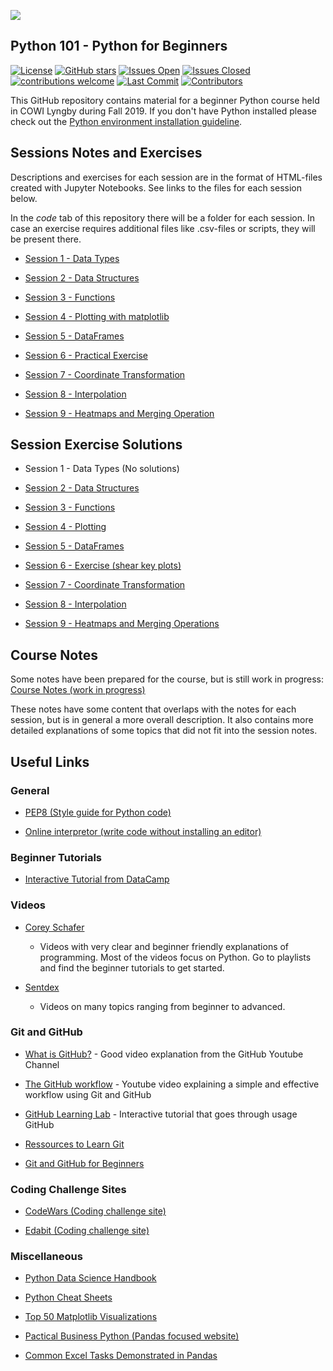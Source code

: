 ![](https://www.python.org/static/community_logos/python-logo-master-v3-TM.png)

## Python 101 - Python for Beginners
[![License](https://img.shields.io/github/license/Python-Crash-Course/Python101)](https://github.com/Python-Crash-Course/Python101/blob/master/LICENSE)
[![GitHub stars](https://img.shields.io/github/stars/Python-Crash-Course/Python101)](https://github.com/Python-Crash-Course/Python101/stargazers)
[![Issues Open](https://img.shields.io/github/issues-raw/Python-Crash-Course/Python101)](https://github.com/Python-Crash-Course/Python101/issues)
[![Issues Closed](https://img.shields.io/github/issues-closed-raw/Python-Crash-Course/Python101)](https://github.com/Python-Crash-Course/Python101/issues)
[![contributions welcome](https://img.shields.io/badge/contributions-welcome-brightgreen.svg?style=flat)](https://github.com/dwyl/esta/issues)
[![Last Commit](https://img.shields.io/github/last-commit/Python-Crash-Course/Python101)](https://github.com/Python-Crash-Course/Python101/commits/master)
[![Contributors](https://img.shields.io/github/contributors/Python-Crash-Course/Python101)](https://github.com/orgs/Python-Crash-Course/people)

This GitHub repository contains material for a beginner Python course held in COWI Lyngby during Fall 2019. If you don't have Python installed please check out the [Python environment installation guideline](https://python-crash-course.github.io/Python101/Installation/installation_guide.html).

## Sessions Notes and Exercises 
Descriptions and exercises for each session are in the format of HTML-files created with Jupyter Notebooks. See links to the files for each session below.

In the *code* tab of this repository there will be a folder for each session. In case an exercise requires additional files like .csv-files or scripts, they will be present there.

* [Session 1 - Data Types](https://nbviewer.jupyter.org/github/Python-Crash-Course/Python101/blob/master/Session%201%20-%20Data%20Types/Session%201%20-%20Data%20Types.ipynb)

* [Session 2 - Data Structures](https://nbviewer.jupyter.org/github/Python-Crash-Course/Python101/blob/master/Session%202%20-%20Data%20Structures/Session%202%20-%20Data%20Structures.ipynb)

* [Session 3 - Functions](https://nbviewer.jupyter.org/github/Python-Crash-Course/Python101/blob/master/Session%203%20-%20Functions/Session%203%20-%20Functions.ipynb)

* [Session 4 - Plotting with matplotlib](https://nbviewer.jupyter.org/github/Python-Crash-Course/Python101/blob/master/Session%204%20-%20Plotting/Session%204%20-%20Plotting.ipynb)

* [Session 5 - DataFrames](https://nbviewer.jupyter.org/github/Python-Crash-Course/Python101/blob/master/Session%205%20-%20Dataframes/Session%205%20-%20Dataframes.ipynb)

* [Session 6 - Practical Exercise](https://nbviewer.jupyter.org/github/Python-Crash-Course/Python101/blob/master/Session%206%20-%20Exercise%20(shear%20key%20plots)/Session%206%20-%20Exercise%20(shear%20key%20plots).ipynb)

* [Session 7 - Coordinate Transformation](https://nbviewer.jupyter.org/github/Python-Crash-Course/Python101/blob/master/Session%207%20-%20Coordinate%20Transformation/Session%207%20-%20Coordinate%20Transformation.ipynb)

* [Session 8 - Interpolation](https://nbviewer.jupyter.org/github/Python-Crash-Course/Python101/blob/master/Session%208%20-%20Exercise%20(Interpolation)/Session%208%20-%20Exercise%20(Interpolation).ipynb)

* [Session 9 - Heatmaps and Merging Operation](https://nbviewer.jupyter.org/github/Python-Crash-Course/Python101/blob/master/Session%209%20-%20Heatmaps%20and%20merging%20operation/Session%209%20-%20Heatmaps%20and%20merging%20operations.ipynb)


## Session Exercise Solutions


* Session 1 - Data Types (No solutions)

* [Session 2 - Data Structures](https://nbviewer.jupyter.org/github/Python-Crash-Course/Python101/blob/master/Session%202%20-%20Data%20Structures/Session%202%20-%20Exercise%20solutions.ipynb)

* [Session 3 - Functions](https://nbviewer.jupyter.org/github/Python-Crash-Course/Python101/blob/master/Session%203%20-%20Functions/Session%203%20-%20Exercise%20Solutions.ipynb)

* [Session 4 - Plotting](https://nbviewer.jupyter.org/github/Python-Crash-Course/Python101/blob/master/Session%204%20-%20Plotting/Session%204%20-%20Exercise%20Solutions.ipynb)

* [Session 5 - DataFrames](https://nbviewer.jupyter.org/github/Python-Crash-Course/Python101/blob/master/Session%205%20-%20Dataframes/Session%205%20-%20Exercise%20Solutions.ipynb)

* [Session 6 - Exercise (shear key plots)](https://nbviewer.jupyter.org/github/Python-Crash-Course/Python101/blob/master/Session%206%20-%20Exercise%20(shear%20key%20plots)/Session%206%20-%20Exercise%20Solutions.ipynb)

* [Session 7 - Coordinate Transformation](https://nbviewer.jupyter.org/github/Python-Crash-Course/Python101/blob/master/Session%207%20-%20Coordinate%20Transformation/Session%207%20-%20Exercise%20solutions.ipynb)

* [Session 8 - Interpolation](https://nbviewer.jupyter.org/github/Python-Crash-Course/Python101/blob/master/Session%208%20-%20Exercise%20(Interpolation)/Session%208%20-%20Exercise%20Solutions.ipynb)

* [Session 9 - Heatmaps and Merging Operations](https://nbviewer.jupyter.org/github/Python-Crash-Course/Python101/blob/master/Session%209%20-%20Heatmaps%20and%20merging%20operation/Session%209%20-%20Exercise%20Solutions.ipynb)


## Course Notes
Some notes have been prepared for the course, but is still work in progress:
[Course Notes (work in progress)](https://nbviewer.jupyter.org/github/Python-Crash-Course/Python101/blob/master/Course%20Notes/Python%20Course%20Notes.ipynb)

These notes have some content that overlaps with the notes for each session, but is in general a more overall description. It also contains more detailed explanations of some topics that did not fit into the session notes. 

## Useful Links

### General
* [PEP8 (Style guide for Python code)](https://www.python.org/dev/peps/pep-0008/)

* [Online interpretor (write code without installing an editor)](https://www.onlinegdb.com/online_python_interpreter#)


### Beginner Tutorials

 * [Interactive Tutorial from DataCamp](https://www.datacamp.com/courses/intro-to-python-for-data-science)
 
### Videos

* [Corey Schafer](https://www.youtube.com/channel/UCCezIgC97PvUuR4_gbFUs5g)
   - Videos with very clear and beginner friendly explanations of programming. Most of the videos focus on Python. Go to playlists and find the beginner tutorials to get started.

* [Sentdex](https://www.youtube.com/user/sentdex)
   - Videos on many topics ranging from beginner to advanced.
    
### Git and GitHub

* [What is GitHub?](https://www.youtube.com/watch?v=w3jLJU7DT5E) - Good video explanation from the GitHub Youtube Channel

* [The GitHub workflow](https://www.youtube.com/watch?v=PBI2Rz-ZOxU) - Youtube video explaining a simple and effective workflow using Git and GitHub

* [GitHub Learning Lab](https://lab.github.com/) - Interactive tutorial that goes through usage GitHub

* [Ressources to Learn Git](https://try.github.io/)

* [Git and GitHub for Beginners](https://readwrite.com/2013/09/30/understanding-github-a-journey-for-beginners-part-1/)

   
### Coding Challenge Sites
* [CodeWars (Coding challenge site)](https://www.codewars.com/)


* [Edabit (Coding challenge site)](https://edabit.com/)   
   
### Miscellaneous
  
* [Python Data Science Handbook](https://jakevdp.github.io/PythonDataScienceHandbook/)

* [Python Cheat Sheets](https://www.pythonsheets.com/)

* [Top 50 Matplotlib Visualizations](https://www.machinelearningplus.com/plots/top-50-matplotlib-visualizations-the-master-plots-python/)

* [Pactical Business Python (Pandas focused website)](https://pbpython.com/)

* [Common Excel Tasks Demonstrated in Pandas](https://pbpython.com/excel-pandas-comp.html)



